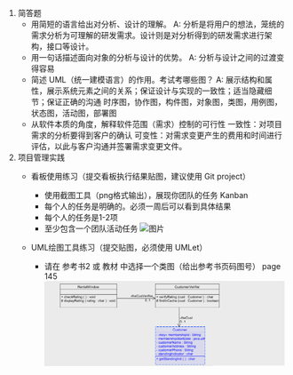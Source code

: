 1. 简答题
    + 用简短的语言给出对分析、设计的理解。
        A: 分析是将用户的想法，笼统的需求分析为可理解的研发需求。设计则是对分析得到的研发需求进行架构，接口等设计。
    + 用一句话描述面向对象的分析与设计的优势。
        A: 分析与设计之间的过渡变得容易
    + 简述 UML（统一建模语言）的作用。考试考哪些图？
        A: 展示结构和属性，展示系统元素之间的关系；保证设计与实现的一致性；适当隐藏细节；保证正确的沟通 
        时序图，协作图，构件图，对象图，类图，用例图，状态图，活动图，部署图
    + 从软件本质的角度，解释软件范围（需求）控制的可行性
        一致性：对项目需求的分析要得到客户的确认
        可变性：对需求变更产生的费用和时间进行评估，以此与客户沟通并签署需求变更文件。
2. 项目管理实践
   + 看板使用练习（提交看板执行结果贴图，建议使用 Git project）
     + 使用截图工具（png格式输出），展现你团队的任务 Kanban
     + 每个人的任务是明确的。必须一周后可以看到具体结果
     + 每个人的任务是1-2项
     + 至少包含一个团队活动任务
     ![图片](lp-github.github.io/blob/master/images/posts/kanban/firstkanban.png) 
     
    + UML绘图工具练习（提交贴图，必须使用 UMLet）
        + 请在 参考书2 或 教材 中选择一个类图（给出参考书页码图号）
        page 145  
 ![ ](https://github.com/lp-github/lp-github.github.io/blob/master/images/posts/UMLet/homework2_basicUMLClass.PNG) 
